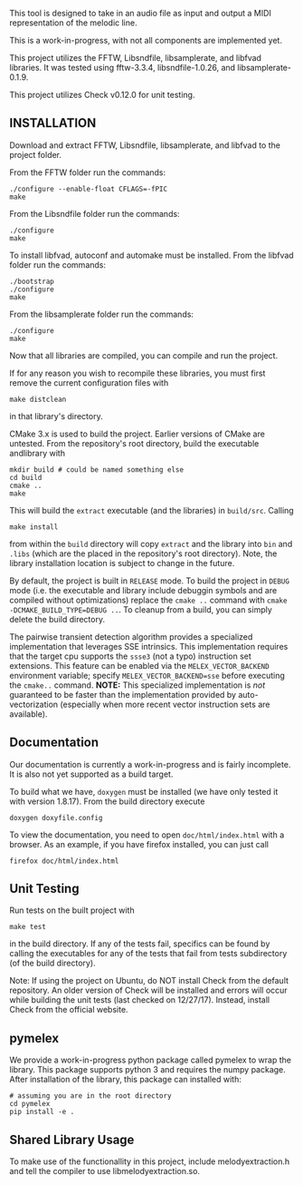 This tool is designed to take in an audio file as input and output a MIDI 
representation of the melodic line.

This is a work-in-progress, with not all components are implemented yet.

This project utilizes the FFTW, Libsndfile, libsamplerate, and libfvad
libraries. It was tested using fftw-3.3.4, libsndfile-1.0.26, and
libsamplerate-0.1.9.

This project utilizes Check v0.12.0 for unit testing.

INSTALLATION
------------

Download and extract FFTW, Libsndfile, libsamplerate, and libfvad to the
project folder.

From the FFTW folder run the commands:

	./configure --enable-float CFLAGS=-fPIC
	make

From the Libsndfile folder run the commands:

	./configure
	make

To install libfvad, autoconf and automake must be installed. From the libfvad
folder run the commands:

	./bootstrap
	./configure
	make

From the libsamplerate folder run the commands:

	./configure
	make

Now that all libraries are compiled, you can compile and run the project.

If for any reason you wish to recompile these libraries, you must first remove
the current configuration files with

	make distclean

in that library's directory.

CMake 3.x is used to build the project. Earlier versions of CMake are untested. From the repository's root directory, build the executable andlibrary with
	
	mkdir build # could be named something else
	cd build
	cmake ..
	make

This will build the `extract` executable (and the libraries) in `build/src`.
Calling

	make install

from within the `build` directory will copy `extract` and the library into `bin`
and `.libs` (which are the placed in the repository's root directory). Note,
the library installation location is subject to change in the future.

By default, the project is built in `RELEASE` mode. To build the project in
`DEBUG` mode (i.e. the executable and library include debuggin symbols and are
compiled without optimizations) replace the `cmake ..` command with `cmake
-DCMAKE_BUILD_TYPE=DEBUG ..`. To cleanup from a build, you can simply delete the
build directory.

The pairwise transient detection algorithm provides a specialized implementation
that leverages SSE intrinsics.  This implementation requires that the target cpu
supports the `ssse3` (not a typo) instruction set extensions.  This feature can
be enabled via the `MELEX_VECTOR_BACKEND` environment variable; specify
`MELEX_VECTOR_BACKEND=sse` before executing the `cmake..` command.  **NOTE:**
This specialized implementation is *not* guaranteed to be faster than the
implementation provided by auto-vectorization (especially when more recent
vector instruction sets are available).

Documentation
-------------
Our documentation is currently a work-in-progress and is fairly incomplete.
It is also not yet supported as a build target.

To build what we have, `doxygen` must be installed (we have only tested it with
version 1.8.17). From the build directory execute

	doxygen doxyfile.config

To view the documentation, you need to open `doc/html/index.html` with a
browser. As an example, if you have firefox installed, you can just call

	firefox doc/html/index.html

Unit Testing
------------

Run tests on the built project with

	make test

in the build directory. If any of the tests fail, specifics can be found by
calling the executables for any of the tests that fail from tests subdirectory
(of the build directory).

Note: If using the project on Ubuntu, do NOT install Check from the default
repository. An older version of Check will be installed and errors will occur
while building the unit tests (last checked on 12/27/17). Instead, install
Check from the official website.

pymelex
-------

We provide a work-in-progress python package called pymelex to wrap the
library. This package supports python 3 and requires the numpy package. After
installation of the library, this package can installed with:

	# assuming you are in the root directory
	cd pymelex
	pip install -e .


Shared Library Usage
--------------------

To make use of the functionallity in this project, include melodyextraction.h
and tell the compiler to use libmelodyextraction.so.
